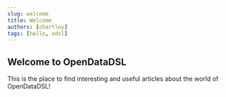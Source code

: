 ```yaml
---
slug: welcome
title: Welcome
authors: [chartley]
tags: [hello, odsl]
---
```


## Welcome to OpenDataDSL
This is the place to find interesting and useful articles about the world of OpenDataDSL!

